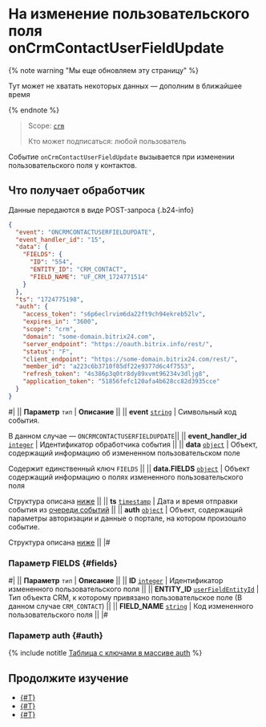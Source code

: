 # На изменение пользовательского поля onCrmContactUserFieldUpdate

{% note warning "Мы еще обновляем эту страницу" %}

Тут может не хватать некоторых данных — дополним в ближайшее время

{% endnote %}

> Scope: [`crm`](../../../scopes/permissions.md)
> 
> Кто может подписаться: любой пользователь

Событие `onCrmContactUserFieldUpdate` вызывается при изменении пользовательского поля у контактов.

## Что получает обработчик

Данные передаются в виде POST-запроса {.b24-info}

```json
{
  "event": "ONCRMCONTACTUSERFIELDUPDATE",
  "event_handler_id": "15",
  "data": {
    "FIELDS": {
      "ID": "554",
      "ENTITY_ID": "CRM_CONTACT",
      "FIELD_NAME": "UF_CRM_1724771514"
    }
  },
  "ts": "1724775198",
  "auth": {
    "access_token": "s6p6eclrvim6da22ft9ch94ekreb52lv",
    "expires_in": "3600",
    "scope": "crm",
    "domain": "some-domain.bitrix24.com",
    "server_endpoint": "https://oauth.bitrix.info/rest/",
    "status": "F",
    "client_endpoint": "https://some-domain.bitrix24.com/rest/",
    "member_id": "a223c6b3710f85df22e9377d6c4f7553",
    "refresh_token": "4s386p3q0tr8dy89xvmt96234v3dljg8",
    "application_token": "51856fefc120afa4b628cc82d3935cce"
  }
}
```

#|
|| **Параметр**
`тип` | **Описание** ||
|| **event**
[`string`](../../../data-types.md) | Символьный код события.

В данном случае — `ONCRMCONTACTUSERFIELDUPDATE`||
|| **event_handler_id**
[`integer`](../../../data-types.md) | Идентификатор обработчика события ||
|| **data**
[`object`](../../../data-types.md) | Объект, содержащий информацию об измененном пользовательском поле

Содержит единственный ключ `FIELDS` ||
|| **data.FIELDS**
[`object`](../../../data-types.md) | Объект содержащий информацию о полях измененного пользовательского поля

Структура описана [ниже](#fields) ||
|| **ts**
[`timestamp`](../../../data-types.md) | Дата и время отправки события из [очереди событий](../../../events/index.md) ||
|| **auth**
[`object`](../../../data-types.md) | Объект, содержащий параметры авторизации и данные о портале, на котором произошло событие.

Структура описана [ниже](#auth) ||
|#

### Параметр FIELDS {#fields}

#|
|| **Параметр**
`тип` | **Описание** ||
|| **ID**
[`integer`](../../../data-types.md) | Идентификатор измененного пользовательского поля ||
|| **ENTITY_ID**
[`userFieldEntityId`](../../data-types.md#object_type) | Тип объекта CRM, к которому привязано пользовательское поле (В данном случае `CRM_CONTACT`) ||
|| **FIELD_NAME**
[`string`](../../../data-types.md) | Код измененного пользовательского поля ||
|#

### Параметр auth {#auth}

{% include notitle [Таблица с ключами в массиве auth](../../../../_includes/auth-params-in-events.md) %}

## Продолжите изучение

- [{#T}](../../../events/index.md)
- [{#T}](../../../events/event-bind.md)
- [{#T}](./index.md)
